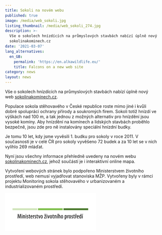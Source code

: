 ```yaml
---
title: Sokoli na novém webu
published: true
image: /media/web_sokoli.jpg
listing_thumbnail: /media/web_sokoli_274.jpg
description: >-
  Vše o sokolech hnízdících na průmyslových stavbách nabízí úplně nový web
  sokolinakominech.cz
date: '2021-03-07'
lang_alternatives:
  en_GB:
    permalink: 'https://en.alkawildlife.eu/'
    title: Falcons on a new web site
category: news
layout: news
---
```

Vše o sokolech hnízdících na průmyslových stavbách nabízí úplně nový web [sokolinakominech.cz](https://sokolinakominech.cz/). 

Populace sokola stěhovavého v České republice roste mimo jiné i kvůli dobré spolupráci ochrany přírody a soukromých firem. Sokoli totiž hnízdí ve výškách nad 100 m, a tak jednou z možných alternativ pro hnízdění jsou vysoké komíny. Aby hnízdění na komínech a lidských stavbách proběhlo bezpečně, jsou zde pro ně instalovány speciální hnízdní budky.

Je tomu 10 let, kdy jsme vyvěsili 1. budku pro sokoly v roce 2011. V současnosti je v celé ČR pro sokoly vyvěšeno 72 budek a za 10 let se v nich vylíhlo 269 mláďat. 

Nyní jsou všechny informace přehledně uvedeny na novém webu [sokolinakominech.cz](https://sokolinakominech.cz/), jehož součástí je i interaktivní online mapa. 

Vytvoření webových stránek bylo podpořeno Ministerstvem životního prostředí, web nemusí vyjadřovat stanoviska MŽP. Vytvořeny byly v rámci projektu Monitoring sokola stěhovavého v urbanizovaném a industrializovaném prostředí.

![](/media/opeu-logo-mzp_20141218v_300.jpg)

